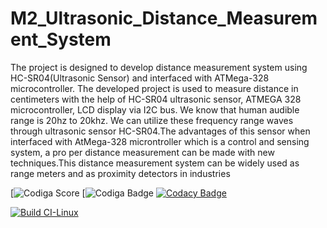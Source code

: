 # M2_Ultrasonic_Distance_Measurement_System

The project is designed to develop distance measurement system using HC-SR04(Ultrasonic Sensor) and interfaced with ATMega-328 microcontroller. The developed project is used to measure distance in centimeters with the help of HC-SR04 ultrasonic sensor, ATMEGA 328 microcontroller, LCD display via I2C bus. We know that human audible range is 20hz to 20khz. We can utilize these frequency range waves through ultrasonic sensor HC-SR04.The advantages of this sensor when interfaced with AtMega-328 microntroller which is a control and sensing system, a pro per distance measurement can be made with new techniques.This distance measurement system can be widely used as range meters and as proximity detectors in industries


[![Codiga Score](https://api.codiga.io/project/33157/score/svg)
[![Codiga Badge](https://api.codiga.io/project/33157/status/svg)
[![Codacy Badge](https://app.codacy.com/project/badge/Grade/8ff5e62caf8c44df98e4268d57cf62ff)](https://www.codacy.com/gh/Chandana-R30/M2_Ultrasonic_Distance_Measurement/dashboard?utm_source=github.com&amp;utm_medium=referral&amp;utm_content=Chandana-R30/M2_Ultrasonic_Distance_Measurement&amp;utm_campaign=Badge_Grade)

[![Build CI-Linux](https://github.com/Chandana-R30/M2_Ultrasonic_Distance_Measurement/actions/workflows/c-cpp.yml/badge.svg)](https://github.com/Chandana-R30/M2_Ultrasonic_Distance_Measurement/actions/workflows/c-cpp.yml)
